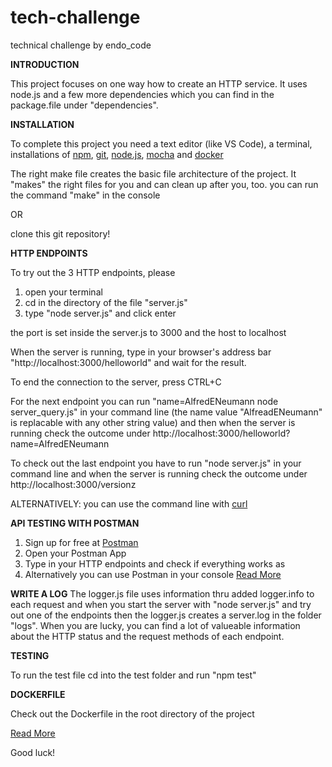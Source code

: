 
# tech-challenge
technical challenge by endo_code

**INTRODUCTION**

This project focuses on one way how to create an HTTP service.
It uses node.js and a few more dependencies which you can find in the package.file under "dependencies".

**INSTALLATION**

To complete this project you need a text editor (like VS Code), a terminal, installations of <a href="https://www.npmjs.com/">npm</a>, <a href="https://git-scm.com/">git</a>, <a href="https://nodejs.dev/">node.js</a>, <a href="https://mochajs.org/">mocha</a> and <a href="https://www.docker.com/">docker</a>

The right make file creates the basic file architecture of the project.
It "makes" the right files for you and can clean up after you, too.
you can run the command "make" in the console

OR 

clone this git repository!

**HTTP ENDPOINTS**

To try out the 3 HTTP endpoints, please 

1. open your terminal
2. cd in the directory of the file "server.js"
3. type "node server.js" and click enter

the port is set inside the server.js to 3000 and the host to localhost

When the server is running, type in your browser's address bar "http://localhost:3000/helloworld" and wait for the result.

To end the connection to the server, press CTRL+C

For the next endpoint you can run "name=AlfredENeumann node server_query.js" in your command line (the name value "AlfreadENeumann" is replacable with any other string value) and then when the server is running check the outcome under http://localhost:3000/helloworld?name=AlfredENeumann

To check out the last endpoint you have to run "node server.js" in your command line and when the server is running check the outcome under http://localhost:3000/versionz

ALTERNATIVELY: you can use the command line with <a href="https://curl.se/">curl</a>

**API TESTING WITH POSTMAN**

1. Sign up for free at <a href="https://www.postman.com/">Postman</a>
2. Open your Postman App 
3. Type in your HTTP endpoints and check if everything works as 
4. Alternatively you can use Postman in your console <a href="https://testfully.io/blog/postman-api-testing/">Read More</a>

**WRITE A LOG**
The logger.js file uses information thru added logger.info to each request and when you start the server with "node server.js" and try out one of the endpoints then the logger.js creates a server.log in the folder "logs". When you are lucky, you can find a lot of valueable information about the HTTP status and the request methods of each endpoint.

**TESTING**

To run the test file cd into the test folder and run "npm test"

**DOCKERFILE**

Check out the Dockerfile in the root directory of the project

<a href="https://www.docker.com/blog/getting-started-with-docker-using-node-jspart-i/">Read More</a> 


Good luck!


